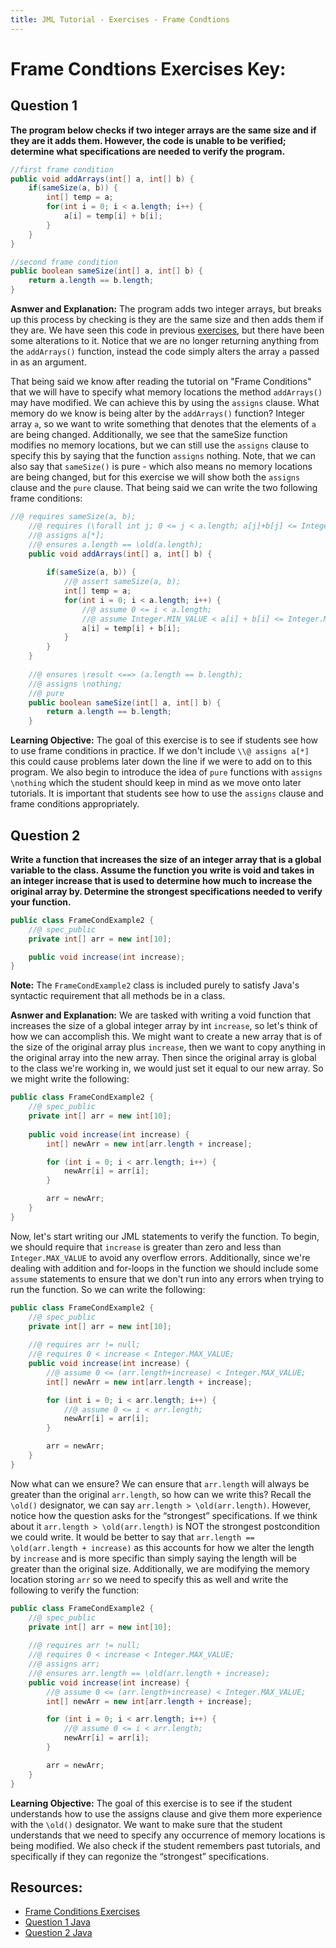 ```yaml
---
title: JML Tutorial - Exercises - Frame Condtions 
---
```

# Frame Condtions Exercises Key:
## **Question 1**
**The program below checks if two integer arrays are the same size and if they are it adds them. However, the code is unable to be verified; determine what specifications are needed to verify the program.**
```Java
//first frame condition
public void addArrays(int[] a, int[] b) {	
	if(sameSize(a, b)) {
		int[] temp = a;
		for(int i = 0; i < a.length; i++) {
			a[i] = temp[i] + b[i];
		}	
	}
}

//second frame condition 		
public boolean sameSize(int[] a, int[] b) {
	return a.length == b.length;
}
```
**Asnwer and Explanation:**
The program adds two integer arrays, but breaks up this process by checking is they are the same size and then adds them if they are. We have seen this code in previous [exercises](VerifyingMethodCallsEx.md), but there have been some alterations to it. Notice that we are no longer returning anything from the `addArrays()` function, instead the code simply alters the array `a` passed in as an argument. 

That being said we know after reading the tutorial on "Frame Conditions" that we will have to specify what memory locations the method `addArrays()` may have modified. We can achieve this by using the `assigns` clause. What memory do we know is being alter by the `addArrays()` function? Integer array `a`, so we want to write something that denotes that the elements of `a` are being changed. Additionally, we see that the sameSize function modifies no memory locations, but we can still use the `assigns` clause to specify this by saying that the function `assigns` nothing. Note, that we can also say that `sameSize()` is pure - which also means no memory locations are being changed, but for this exercise we will show both the `assigns` clause and the `pure` clause. That being said we can write the two following frame conditions:
```Java
//@ requires sameSize(a, b);
	//@ requires (\forall int j; 0 <= j < a.length; a[j]+b[j] <= Integer.MAX_VALUE);
	//@ assigns a[*];
	//@ ensures a.length == \old(a.length);
	public void addArrays(int[] a, int[] b) {
			
		if(sameSize(a, b)) {
			//@ assert sameSize(a, b);
			int[] temp = a;
			for(int i = 0; i < a.length; i++) {
				//@ assume 0 <= i < a.length;
				//@ assume Integer.MIN_VALUE < a[i] + b[i] <= Integer.MAX_VALUE;
				a[i] = temp[i] + b[i];
			}	
		}
	}
		
	//@ ensures \result <==> (a.length == b.length);
	//@ assigns \nothing;
	//@ pure
	public boolean sameSize(int[] a, int[] b) {
		return a.length == b.length;
	}
```
**Learning Objective:** 
The goal of this exercise is to see if students see how to use frame conditions in practice. If we don't include `\\@ assigns a[*]` this could cause problems later down the line if we were to add on to this program. We also begin to introduce the idea of `pure` functions with `assigns \nothing` which the student should keep in mind as we move onto later tutorials. It is important that students see how to use the `assigns` clause and frame conditions appropriately.

## **Question 2**
**Write a function that increases the size of an integer array that is a global variable to the class. Assume the function you write is void and takes in an integer increase that is used to determine how much to increase the original array by. Determine the strongest specifications needed to verify your function.**
```Java
public class FrameCondExample2 {
	//@ spec_public
	private int[] arr = new int[10];

  	public void increase(int increase);
}
```
**Note:** The `FrameCondExample2` class is included purely to satisfy Java's syntactic requirement that all methods be in a class.

**Asnwer and Explanation:**
We are tasked with writing a void function that increases the size of a global integer array by int `increase`, so let's think of how we can accomplish this. We might want to create a new array that is of the size of the original array plus `increase`, then we want to copy anything in the original array into the new array. Then since the original array is global to the class we're working in, we would just set it equal to our new array. So we might write the following:
```Java
public class FrameCondExample2 {
	//@ spec_public
	private int[] arr = new int[10];
	
	public void increase(int increase) {
		int[] newArr = new int[arr.length + increase];

		for (int i = 0; i < arr.length; i++) {
			newArr[i] = arr[i];
		}

		arr = newArr;
	}
}
```
Now, let's start writing our JML statements to verify the function. To begin, we should require that `increase` is greater than zero and less than `Integer.MAX_VALUE` to avoid any overflow errors. Additionally, since we're dealing with addition and for-loops in the function we should include some `assume` statements to ensure that we don't run into any errors when trying to run the function. So we can write the following:
```Java
public class FrameCondExample2 {
	//@ spec_public
	private int[] arr = new int[10];
	
	//@ requires arr != null;
	//@ requires 0 < increase < Integer.MAX_VALUE;
	public void increase(int increase) {
		//@ assume 0 <= (arr.length+increase) < Integer.MAX_VALUE;
		int[] newArr = new int[arr.length + increase];

		for (int i = 0; i < arr.length; i++) {
			//@ assume 0 <= i < arr.length;
			newArr[i] = arr[i];
		}

		arr = newArr;
	}
}
```
Now what can we ensure? We can ensure that `arr.length` will always be greater than the original `arr.length`, so how can we write this? Recall the `\old()` designator, we can say `arr.length > \old(arr.length)`. However, notice how the question asks for the “strongest” specifications. If we think about it `arr.length > \old(arr.length)` is NOT the strongest postcondition we could write. It would be better to say that `arr.length == \old(arr.length + increase)` as this accounts for how we alter the length by `increase` and is more specific than simply saying the length will be greater than the original size. Additionally, we are modifying the memory location storing `arr` so we need to specify this as well and write the following to verify the function:
```Java
public class FrameCondExample2 {
	//@ spec_public
	private int[] arr = new int[10];
	
	//@ requires arr != null;
	//@ requires 0 < increase < Integer.MAX_VALUE;
	//@ assigns arr;
	//@ ensures arr.length == \old(arr.length + increase);
	public void increase(int increase) {
		//@ assume 0 <= (arr.length+increase) < Integer.MAX_VALUE;
		int[] newArr = new int[arr.length + increase];

		for (int i = 0; i < arr.length; i++) {
			//@ assume 0 <= i < arr.length;
			newArr[i] = arr[i];
		}

		arr = newArr;
	}
}
```
**Learning Objective:** 
The goal of this exercise is to see if the student understands how to use the assigns clause and give them more experience with the `\old()` designator. We want to make sure that the student understands that we need to specify any occurrence of memory locations is being modified. We also check if the student remembers past tutorials, and specifically if they can regonize the “strongest” specifications. 

## **Resources:**
+ [Frame Conditions Exercises](FrameCondEx.md)
+ [Question 1 Java](FrameCondExample1.java)
+ [Question 2 Java](FrameCondExample2.java)
